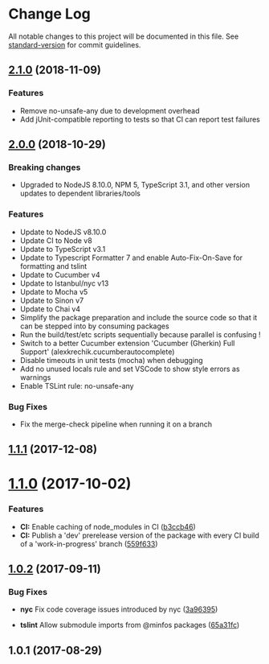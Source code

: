 # Change Log

All notable changes to this project will be documented in this file. See [standard-version](https://github.com/conventional-changelog/standard-version) for commit guidelines.

<a name="2.1.0"></a>
## [2.1.0](https://bitbucket.org/minfos/ref-boilerplate-core/compare/v2.0.0...v2.1.0) (2018-11-09)

### Features

* Remove no-unsafe-any due to development overhead
* Add jUnit-compatible reporting to tests so that CI can report test failures

<a name="2.0.0"></a>
## [2.0.0](https://bitbucket.org/minfos/ref-boilerplate-core/compare/v1.1.1...v2.0.0) (2018-10-29)

### Breaking changes

* Upgraded to NodeJS 8.10.0, NPM 5, TypeScript 3.1, and other version updates to dependent libraries/tools

### Features

* Update to NodeJS v8.10.0
* Update CI to Node v8
* Update to TypeScript v3.1
* Update to Typescript Formatter 7 and enable Auto-Fix-On-Save for formatting and tslint
* Update to Cucumber v4
* Update to Istanbul/nyc v13
* Update to Mocha v5
* Update to Sinon v7
* Update to Chai v4
* Simplify the package preparation and include the source code so that it can be stepped into by consuming packages
* Run the build/test/etc scripts sequentially because parallel is confusing !
* Switch to a better Cucumber extension 'Cucumber (Gherkin) Full Support' (alexkrechik.cucumberautocomplete)
* Disable timeouts in unit tests (mocha) when debugging
* Add no unused locals rule and set VSCode to show style errors as warnings
* Enable TSLint rule: no-unsafe-any

### Bug Fixes

* Fix the merge-check pipeline when running it on a branch


<a name="1.1.1"></a>
## [1.1.1](https://bitbucket.org/minfos/ref-boilerplate-core/compare/v1.1.0...v1.1.1) (2017-12-08)



<a name="1.1.0"></a>
# [1.1.0](https://bitbucket.org/minfos/ref-boilerplate-core/compare/v1.0.2...v1.1.0) (2017-10-02)


### Features

* **CI:** Enable caching of node_modules in CI ([b3ccb46](https://bitbucket.org/minfos/ref-boilerplate-core/commits/b3ccb46))
* **CI:** Publish a 'dev' prerelease version of the package with every CI build of a 'work-in-progress' branch ([559f633](https://bitbucket.org/minfos/ref-boilerplate-core/commits/559f633))



<a name="1.0.2"></a>
## [1.0.2](https://bitbucket.org/minfos/ref-boilerplate-core/compare/v1.0.1...v1.0.2) (2017-09-11)

### Bug Fixes

* **nyc** Fix code coverage issues introduced by nyc
    ([3a96395](https://bitbucket.org/minfos/store-datasharing-client/commits/3a96395))

* **tslint** Allow submodule imports from @minfos packages
    ([65a31fc](https://bitbucket.org/minfos/store-datasharing-client/commits/65a31fc))

<a name="1.0.1"></a>
## 1.0.1 (2017-08-29)
